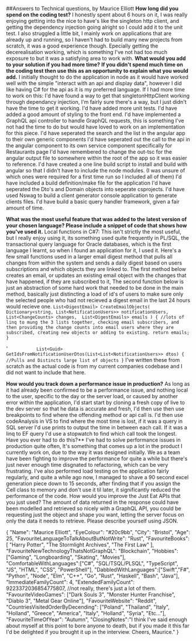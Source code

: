 ##Answers to Technical questions, by Maurice Elliott
    **How long did you spend on the coding test?**
    I honestly spent about 6 hours on it, I was really enjoying getting into the nice to have's like the singleton http client, and getting the dependency injection going alright so I could add it to the unit test.
    I also struggled a little bit, I mainly work on applications that are already up and running, so I haven't had to build many new projects from scratch, it was a good experience though. Epecially getting the decerealisation working, which is something I've not had too much exposure to but it was a satisfying area to work with.
    **What would you add to your solution if you had more time?**
    **If you didn't spend much time on the coding test then use this as an opportunity to explain what you would add.**
        I initially thought to do the application in node as it would have worked well with the simple "interact with an api and display data", however I did like having C# for the api as it is my preferred language.
        If I had more time to work on this:
            I'd have found a way to get that singletonHttpClient working through dependancy injection, I'm fairly sure there's a way, but I just didn't have the time to get it working.
            I'd have added more unit tests.
            I'd have added a good amount of styling to the front end.
            I'd have implemented a GraphQL api controller to handle GraphQL requests, this is something I've not had the time to do but would have loved to work on an implementation for this piece.
            I'd have seperated the search and the list in the angular app to their own generic components
            I'd have seperated out the call to the api in the angular component to its own service component specifically for Restaurants page
            I'd have remembered to change the out-tsc for the angular output file to somewhere within the root of the app so it was easier to reference.
            I'd have created a one line build script to install and build with angular so that I didn't have to include the node modules. (I was unsure of which ones were required for a first time run so I included all of them)
            I'd have included a build definition/make file for the application
            I'd have seperated the Dto's and Domain objects into seperate csprojects.
            I'd have used Nswag to build a client generator console application to generate clients files.
            I'd have build a basic query handler framework, given a fair amount of time.


**What was the most useful feature that was added to the latest version of your chosen language? Please include a snippet of code that shows how you've used it.**
        Local functions in C#7:
        This isn't strictly the most useful, but I really enjoy using it, its something used quite frequently in PL/SQL, the transactional query language for Oracle databases, which is the first language I learnt, so when I found an application for it, I used it.
        Here's a few small functions used in a larger email digest method that pulls all changes from within the system and sends a daily digest based on users subscriptions and which objects they are linked to.
        The first method below creates an email, or updates an existing email object with the changes that have happened, if they are subscribed to it, 
        The second function below is just an abstraction of some hard work that needed to be done in the main method, basically just distincting a load of id's of users to make sure only the selected people who had not recieved a digest email in the last 24 hours would recieve one.
`
                List<DigestEmail> CreateEmailObjects(
                Dictionary<string, List<NotificationUsers>> notificationUsers, 
                List<ChangeCounts> changes, 
                List<DigestEmails> emails
            )
            {
                //lots of linq to mung the 3 lists together, checking email subscribers, and then providing the change counts into email users where they are subscribed, creating new objects or adding to existing.
                return emails;
            }
`
            
'`            List<Guid> GetIdsFromNotificationUserDtos(List<List<NotificationUsers>> dtos)
            {
                //Pulls and Distincts large list of objects
            }
`
        I've written these from scratch as the actual code is from my current companies codebase and I did not want to include that here.

**How would you track down a performance issue in production?**
        As long as it had already been confirmed to be a performance issue, and nothing local to the user, specific to the day or the server load, or caused by another error within the application, I'd start start by cloning a fresh copy of live to the dev server so that he data is accurate and fresh, I'd then use then use breakpoints to find where the offending method or api call is.
        I'd then use codeAnalysis in VS to find where the most time is lost, if it was a query in SQL server I'd use prints to output the time in between each call.
        If it was a linq to EF query I'd use a stopwatch to find which call took the longest.
    Have you ever had to do this?**
        I've had to solve performance issues in production quite often, It's something that comes up a lot in the product I currently work on, due to the way it was designed initially. We as a team have been fighting to improve the performance for quite a while but there's just never enough time disgnated to refactoring, which can be very frustrating.
        I've also performed load testing on the application fairly regularly, and quite a while ago now, I managed to shave a 90 second excel generation piece down to 15 seconds, after finding that if you assign the Cell class to memory and don't use it til later, it significantly reduced the performance of the code.
    How would you improve the Just Eat APIs that you just used?
        The amount of data returned in the response could have been modelled and retrieved so nicely with a GraphQL API, you could be requesting just the object and shape you want, letting the server focus on only the data it needs to retrieve.
    Please describe yourself using JSON.

{
  "Name": "Maurice Elliott",
  "EyeColour": "#20c9bb",
  "City": "Bristol",
  "Age": 25,
  "FavouriteLanguageToTalkAboutButNotWrite": "Rust",
  "FavouriteBooks": [ "Harry Potter", "The Stormlight Archives", "The First Law" ],
  "FavouriteNewTechnologyThatsNotGraphQL": "Blockchain",
  "Hobbies": ["Gaming", "Longboarding", "Skating", "Movies"],
  "ComfortableWithLanguages":["C#", "SQL/TSQL/PLSQL", "TypeScript", "JS", "HTML", "CSS", "PowerShell"],
  "DabbledWithLanguages":["Swift","F#", "Python", "Node", "Elm", "C++", "Go", "Rust", "Haskell", "Bash", "Java"],
  "ImmediateFamilyCount": 4,
  "ExtendedFamilyCount": 9223372036854775807, //not really, there's just a lot of them.
  "FavouriteVideoGames": ["Dark Souls 3", "Monster Hunter Franchise", "Diablo 3", "Metal Gear Online"],
  "FavouriteWebsite": "Reddit",
  "CountriesVisitedOrderByDecending": ["Poland", "Thailand", "Italy", "Holland", "Greece", "America", "Italy", "Holland", "Syria", "Etc..."],
  "FavouriteTimeOfYear": "Autumn",
  "ClosingNotes":"I think I've said enough about myself at this point to bore anyone to death, but if you made it this far I'd be delighted if you brought it up in the interview.
  Cheers,
  Maurice."
}